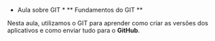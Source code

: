 * Aula sobre GIT *
** Fundamentos do GIT **

Nesta aula, utilizamos o GIT para aprender como criar as versões dos aplicativos e como enviar tudo para o **GitHub**.